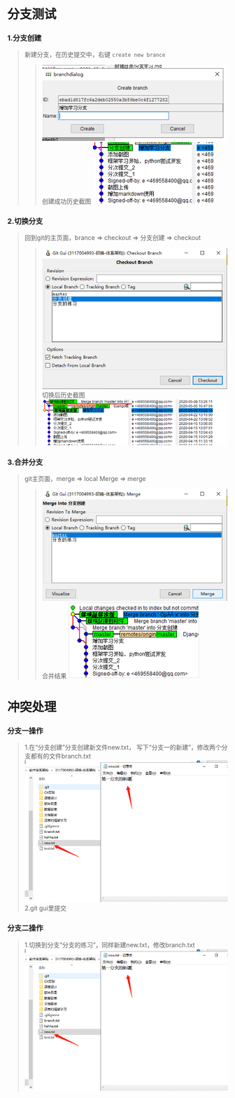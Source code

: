 # 分支测试
### 1.分支创建
> 新建分支，在历史提交中，右键 `create new brance`
>> ![分支创建](./imgs/createBrance.png)
> 创建成功历史截图
>> ![结果](./imgs/createSuccess.png)
### 2.切换分支
> 回到git的主页面，brance => checkout => 分支创建 => checkout
>> ![切换分支](./imgs/changeBrance.png)
> 切换后历史截图
>> ![切换后](./imgs/changeSuccess.png)
### 3.合并分支
> git主页面，merge => local Merge => merge
>> ![合并](./imgs/merge.png)
> 合并结果
>> ![结果](./imgs/mergeResult.png)

# 冲突处理
### 分支一操作
> 1.在“分支创建”分支创建新文件new.txt， 写下“分支一的新建”，修改两个分支都有的文件branch.txt
> ![结果](./imgs/br1.png)
> 2.git gui里提交
### 分支二操作
> 1.切换到分支“分支的练习”，同样新建new.txt，修改branch.txt
> ![结果](./imgs/br1.png)